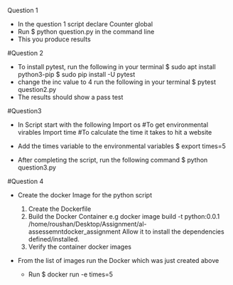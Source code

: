 Question 1

- In the question 1 script declare Counter global 
- Run $ python question.py in the command line
- This you produce results

#Question 2
- To install pytest, run the following in your terminal
 $ sudo apt install python3-pip
 $ sudo pip install -U pytest
- change the inc value to 4 
run the following in your terminal
 $ pytest question2.py
- The results should show a pass test

#Question3
- In Script start with the following
	Import os #To get environmental virables
	Import time #To calculate the time it takes to hit a website
- Add the times variable to the environmental variables
 $ export times=5

- After completing the script, run the following command
 $ python question3.py

#Question 4 
- Create the docker Image for the python script
    1. Create the Dockerfile
	2. Build the Docker Container
		e.g docker image build -t python:0.0.1 /home/roushan/Desktop/Assignment/al-assessemntdocker_assignment
		Allow it to install the dependencies defined/installed.
	3. Verify the container
		docker images


- From the list of images run the Docker which was just created above
	- Run $ docker run -e times=5 <image-name>
 
